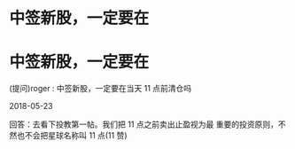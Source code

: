 # 中签新股，一定要在

# 中签新股，一定要在

(提问)roger : 中签新股，一定要在当天 11 点前清仓吗

2018-05-23

回答：去看下投教第一帖。我们把 11 点之前卖出止盈视为最 重要的投资原则，不然也不会把星球名称叫 11 点(11 赞)